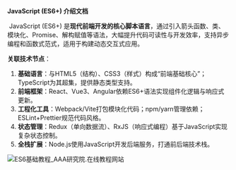 **JavaScript (ES6+) 介绍文档**

​	JavaScript (ES6+) 是**现代前端开发的核心脚本语言**，通过引入箭头函数、类、模块化、Promise、解构赋值等语法，大幅提升代码可读性与开发效率，支持异步编程和函数式范式，适用于构建动态交互式应用。

**关联技术节点**：

1. **基础语言**：与HTML5（结构）、CSS3（样式）构成“前端基础核心”；TypeScript为其超集，提供静态类型支持。
2. **前端框架**：React、Vue3、Angular依赖ES6+语法实现组件化逻辑与响应式更新。
3. **工程化工具**：Webpack/Vite打包模块化代码；npm/yarn管理依赖；ESLint+Prettier规范代码风格。
4. **状态管理**：Redux（单向数据流）、RxJS（响应式编程）基于JavaScript实现复杂状态控制。
5. **全栈扩展**：Node.js使用JavaScript开发后端服务，打通前后端技术栈。

![ES6基础教程_AAA研究院.在线教程网站](https://ts1.cn.mm.bing.net/th/id/R-C.c6184123110b8d9dd2cf9814ad018b13?rik=5XGXC5GcPbuZ9w&riu=http%3a%2f%2fjc.aaajy.net%2fcourse%2fcommon%2fupload%2f2021%2f01%2f29%2f20210129125832tl.png&ehk=j5WHh4jpInIiPyTOiPKd%2fU3XuMQ7qVR4NAlAKiS%2baEc%3d&risl=&pid=ImgRaw&r=0)